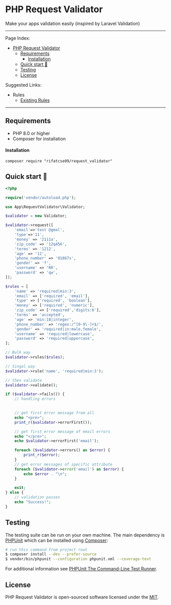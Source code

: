 # PHP Request Validator

Make your apps validation easily (inspired by Laravel Validation)

---

Page Index:
- [PHP Request Validator](#php-request-validator)
  - [Requirements](#requirements)
      - [Installation](#installation)
  - [Quick start :rocket:](#quick-start-rocket)
  - [Testing](#testing)
  - [License](#license)

Suggested Links:
- Rules
    - [Existing Rules](/docs/rules.md)
----
## Requirements

* PHP 8.0 or higher
* Composer for installation


#### Installation

```
composer require "rifatcse09/request_validator"
```

<a name="quick-start"></a>
## Quick start :rocket:
```php
<?php

require('vendor/autoload.php');

use App\RequestValidator\Validator;

$validator = new Validator;

$validator->request([
    'email'=>'test @gmal',
    'type'=>'11', 
    'money' => '2111a', 
    'zip_code' => '12q456',
    'terms' => '1212', 
    'age' => '12',
    'phone_number' => '01867s',
    'gender' => 'f',
    'username' => 'RR',
    'password' => 'qw',
]);

$rules = [
    'name' => 'required|min:3',
    'email' => ['required', 'email'],
    'type' => ['required', 'boolean'],
    'money' => ['required', 'numeric'],
    'zip_code' => ['required','digits:6'],
    'terms' => 'accepted',
    'age' => 'min:18|integer',
    'phone_number' => 'regex:/^[0-9\-]+$/',
    'gender' => 'required|in:male,female',
    'username' => 'required|lowercase',
    'password' => 'required|uppercase',
];

// Bulk way 
$validator->rules($rules);

// Singal way
$validator->rule('name', 'required|min:3');

// then validate
$validator->validate();

if ($validator->fails()) {
    // handling errors
 

    // get first error message from all
    echo "<pre>";
    print_r($validator->errorFirst());

    // get first error message of email errors
    echo "</pre>";
    echo $validator->errorFirst('email');

    foreach ($validator->errors() as $error) {
        print_r($error);
    }
    // get error messages of specific attribute
    foreach ($validator->error('email') as $error) {
        echo $error . "\n";
    }

    exit;
} else {
    // validation passes
    echo "Success!";
}

```

<a name="testing"></a>
## Testing

The testing suite can be run on your own machine. The main dependency is [PHPUnit](https://github.com/sebastianbergmann/phpunit) which can be installed using [Composer](http://getcomposer.org):

```sh
# run this command from project root
$ composer install --dev --prefer-source
$ vendor/bin/phpunit --configuration phpunit.xml --coverage-text
```
For additional information see [PHPUnit The Command-Line Test Runner](http://phpunit.de/manual/current/en/textui.html).

<a name="license"></a>
## License

PHP Request Validator is open-sourced software licensed under the [MIT](LICENSE).